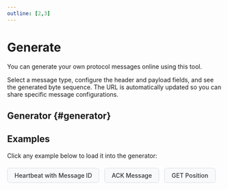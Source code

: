 ```yaml
---
outline: [2,3]
---
```


<script setup>
import { ref, onMounted } from 'vue'
import { data as protocolData } from '../../../yaml-data.data.ts'

const createExampleUrl = (params) => {
  if (typeof window === 'undefined') return '#generator';
  const url = new URL(window.location.href);
  const searchParams = new URLSearchParams(params);
  url.search = searchParams.toString();
  url.hash = 'generator';
  return url.toString();
}
</script>

# Generate

You can generate your own protocol messages online using this tool.

Select a message type, configure the header and payload fields, and see the generated byte sequence. The URL is automatically updated so you can share specific message configurations.

## Generator {#generator}

<Generate :yaml-data="protocolData"/>

## Examples

Click any example below to load it into the generator:

<div class="example-buttons">
  <a :href="createExampleUrl({ msg: '13', headers: '1', headerVals: JSON.stringify({1: 123}) })" class="example-btn">Heartbeat with Message ID</a>
  <a :href="createExampleUrl({ msg: '5', headers: '3,4', headerVals: JSON.stringify({3: 567, 4: 0}) })" class="example-btn">ACK Message</a>
  <a :href="createExampleUrl({ msg: '15', headers: '5', headerVals: JSON.stringify({5: 1}) })" class="example-btn">GET Position</a>
</div>

<style scoped>
.example-buttons {
  display: flex;
  gap: 12px;
  margin: 20px 0;
  flex-wrap: wrap;
}

.example-btn {
  display: inline-block;
  padding: 8px 16px;
  background-color: #f8f9fa;
  border: 1px solid #ddd;
  border-radius: 6px;
  text-decoration: none;
  color: #333;
  font-weight: 500;
  transition: all 0.2s ease;
}

.example-btn:hover {
  background-color: #3eaf7c;
  color: white;
  border-color: #3eaf7c;
}

.dark .example-btn {
  background-color: #2a2a2a;
  border-color: #555;
  color: #ddd;
}

.dark .example-btn:hover {
  background-color: #3eaf7c;
  color: white;
  border-color: #3eaf7c;
}
</style>
